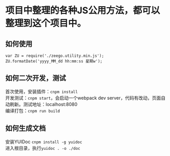 # 项目中整理的各种JS公用方法，都可以整理到这个项目中。

## 如何使用
`var ZU = require('./zeego.utility.min.js');`<br/>
`ZU.formatDate('yyyy_MM_dd hh:mm:ss 星期w');`<br/>

## 如何二次开发，测试
首次使用，安装插件：`cnpm install`<br/>
开发测试：`cnpm start`，会启动一个webpack dev server，代码有改动，页面自动刷新。测试地址：localhost:8080<br/>
编译打包：`cnpm run build`<br/>

## 如何生成文档
安装YUIDoc `cnpm install -g yuidoc`<br/>
进入根目录，执行`yuidoc . -o ./doc`<br/>





